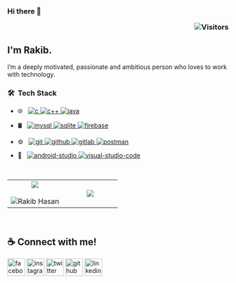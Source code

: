 ### Hi there 👋 <p align='right'> ![Visitors](https://gpvc.arturio.dev/avinash-218) </p>

## I'm Rakib.
I’m a deeply motivated, passionate and ambitious person who loves to work with technology.






### 🛠 &nbsp;Tech Stack

- 🌐 &nbsp;
<a href="https://www.cprogramming.com/" target="_blank"> <img src="https://img.shields.io/badge/-C-333333?style=flat&logo=C" alt="c"/> </a>
<a href="https://isocpp.org/std/the-standard/" target="_blank"> <img src="https://img.shields.io/badge/-C++-333333?style=flat&logo=c%2B%2B" alt="c++"/> </a>
<a href="https://www.java.com/" target="_blank"> <img src="https://img.shields.io/badge/-JAVA-333333?style=flat&logo=java" alt="java"/> </a>

- 🛢 &nbsp;
<a href="https://www.mysql.com/" target="_blank"> <img src="https://img.shields.io/badge/-MySQL-333333?style=flat&logo=mysql" alt="mysql"/> </a>
<a href="https://www.sqlite.org/" target="_blank"> <img src="https://img.shields.io/badge/-SQLite-333333?style=flat&logo=sqlite" alt="sqlite"/> </a>
<a href="https://firebase.google.com/" target="_blank"> <img src="https://img.shields.io/badge/-Firebase-333333?style=flat&logo=firebase" alt="firebase"/> </a>
 
 
- ⚙️ &nbsp;
<a href="https://git-scm.com/" target="_blank"> <img src="https://img.shields.io/badge/-Git-333333?style=flat&logo=git" alt="git"/> </a>
<a href="https://github.com/" target="_blank"> <img src="https://img.shields.io/badge/-GitHub-333333?style=flat&logo=github" alt="github"/> </a>
<a href="https://gitlab.com/" target="_blank"> <img src="https://img.shields.io/badge/-GitLab-333333?style=flat&logo=gitlab" alt="gitlab"/> </a>
<a href="https://www.postman.com/" target="_blank"> <img src="https://img.shields.io/badge/-Postman-333333?style=flat&logo=postman" alt="postman"/> </a>

- 🔧 &nbsp;
<a href="https://developer.android.com/studio/" target="_blank"> <img src="https://img.shields.io/badge/-Android Studio-333333?style=flat&logo=android-studio" alt="android-studio"/> </a>
<a href="https://code.visualstudio.com/" target="_blank"> <img src="https://img.shields.io/badge/-Visual Studio Code-333333?style=flat&logo=visual-studio-code" alt="visual-studio-code"/> </a>


<p  align="center">   
  <br>
<table border="0" align="center">
<tr border="0">
<td width="50%" align="center">
  
  <img  align="center"  src="https://github-readme-stats.vercel.app/api?username=rakibhasan1030&theme=vision-friendly-dark&show_icons=true&count_private=true&hide_border=true"/>
  <br></br>
  <img  title="🔥 Get streak stats for your profile at git.io/streak-stats" alt="Rakib Hasan" src="https://github-readme-streak-stats.herokuapp.com/?user=rakibhasan1030&theme=vision-friendly-dark&hide_border=true" />

</td>

<td width="50%" align="center">
  <img  align="center"  src="https://github-readme-stats.anuraghazra1.vercel.app/api/top-langs/?username=rakibhasan1030&layout=compact&theme=vision-friendly-dark&hide_border=true&no-bg=true&no-frame=true&langs_count=10"/>
  
  </td>
</tr>
</table>
</br>
</p>  





## ☕ Connect with me!
[<img src='https://camo.githubusercontent.com/2d1ffa69dd491ebeca01b2098cf8233dd09950ff5895abccd5b455ca442abc59/68747470733a2f2f696d672e736869656c64732e696f2f62616467652f46616365626f6f6b2d3138373746323f7374796c653d666f722d7468652d6261646765266c6f676f3d66616365626f6f6b266c6f676f436f6c6f723d7768697465' alt='facebook' height='40'>](https://www.facebook.com/rakibhasan1030/)  [<img src='https://camo.githubusercontent.com/b3d4671768bd0f9b6c8f410a25a96e0c5a4d135208d8910461e986f97e7985ab/68747470733a2f2f696d672e736869656c64732e696f2f62616467652f496e7374616772616d2d4534343035463f7374796c653d666f722d7468652d6261646765266c6f676f3d696e7374616772616d266c6f676f436f6c6f723d7768697465' alt='instagram' height='40'>](https://www.instagram.com/rakibhasan1030/)  [<img src='https://camo.githubusercontent.com/5d03c86f6a75f7cbe80d135d9162fbf6dc46a31253cf30a8e9bb8279b4d574d3/68747470733a2f2f696d672e736869656c64732e696f2f62616467652f547769747465722d3144413146323f7374796c653d666f722d7468652d6261646765266c6f676f3d74776974746572266c6f676f436f6c6f723d7768697465' alt='twitter' height='40'>](https://twitter.com/rakibhasan1030)  [<img src='https://camo.githubusercontent.com/bd2bd127c104ba5c98bb12c70801b075aee1f040009089510f69554300e7ff41/68747470733a2f2f696d672e736869656c64732e696f2f62616467652f4769742d4630353033323f7374796c653d666f722d7468652d6261646765266c6f676f3d676974266c6f676f436f6c6f723d7768697465' alt='github' height='40'>](https://github.com/rakibhasan1030)  [<img src='https://camo.githubusercontent.com/a80d00f23720d0bc9f55481cfcd77ab79e141606829cf16ec43f8cacc7741e46/68747470733a2f2f696d672e736869656c64732e696f2f62616467652f4c696e6b6564496e2d3030373742353f7374796c653d666f722d7468652d6261646765266c6f676f3d6c696e6b6564696e266c6f676f436f6c6f723d7768697465' alt='linkedin' height='40'>](https://www.linkedin.com/in/rakibhasan1030/)   






























 
